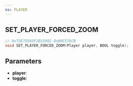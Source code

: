 ```yaml
---
ns: PLAYER
---
```

## SET_PLAYER_FORCED_ZOOM

```c
// 0x75E7D505F2B15902 0xB0C576CB
void SET_PLAYER_FORCED_ZOOM(Player player, BOOL toggle);
```


## Parameters
* **player**: 
* **toggle**: 

